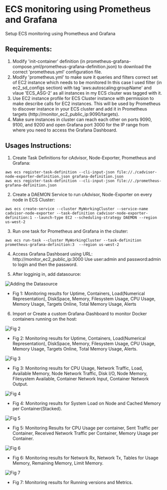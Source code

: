 # ECS monitoring using Prometheus and Grafana
Setup ECS monitoring using Prometheus and Grafana

## Requirements:

1. Modify 'init-container' definition (in prometheus-grafana-compose.yml/prometheus-grafana-definition.json) to download the correct 'prometheus.yml' configuration file.
2. Modify 'prometheus.yml' to make sure it queries and filters correct set of EC2 instance which needs to be monitored
   In this case I used filter (in ec2_sd_configs section) with tag 'aws:autoscaling:groupName' and vlaue 'ECS_ASG-2' as all instances in my ECS clsuter was tagged with it.
3. Use EC2 instance profile for ECS Cluster instance with permission to make describe calls for EC2 instances. This will be used by Prometheus to discover instance in your ECS cluster and add it in Prometheus targets (http://monitor_ec2_public_ip:9090/targets).
4. Make sure instances in cluster can reach each other on ports 9090, 9100, and 9200 and open Grafana port 3000 for the IP range from where you need to access the Grafana Dashboard.

## Usages Instructions:

1. Create Task Definitions for cAdvisor, Node-Exporter, Prometheus and Grafana:

```
aws ecs register-task-definition --cli-input-json file://./cadvisor-node-exporter-definition.json grafana-definition.json
aws ecs register-task-definition --cli-input-json file://./prometheus-grafana-definition.json
```
  
2. Create a DAEMON Service to run cAdvisor, Node-Exporter on every node in ECS Cluster:

```
aws ecs create-service --cluster MyWorkingCluster --service-name cadvisor-node-exporter --task-definition cadvisor-node-exporter-definition:1 --launch-type EC2 --scheduling-strategy DAEMON --region us-west-2
```

3. Run one task for Prometheus and Grafana in the clsuter:

```
aws ecs run-task --cluster MyWorkingCluster --task-definition prometheus-grafana-definition:3  --region us-west-2
```

4. Access Grafana Dashboard using URL: http://monitor_ec2_public_ip:3000
   Use user:admin and password:admin to login and then the password.

5. After logginig in, add datasource:

<img src="https://miro.medium.com/max/2732/0*I8R5h2bM0DpgaoVs" title="Adding the Datasource" alt="Adding the Datasource" />

* Fig 1: Monitoring results for Uptime, Containers, Load(Numerical Representation), DiskSpace, Memory, Filesystem Usage, CPU Usage, Memory Usage, Targets Online, Total Memory Usage, Alerts


6. Import or Create a custom Grafana-Dashboard to monitor Docker containers running on the host:

![Fig 2](https://miro.medium.com/max/2732/0*W0yXIT_P-1Gc_sY4)

* Fig 2: Monitoring results for Uptime, Containers, Load(Numerical Representation), DiskSpace, Memory, Filesystem Usage, CPU Usage, Memory Usage, Targets Online, Total Memory Usage, Alerts.

![Fig 3](https://miro.medium.com/max/2732/0*EO1JyVMHPkbFEYdk)

* Fig 3: Monitoring results for CPU Usage, Network Traffic, Load, Available Memory, Node Network Traffic, Disk I/O, Node Memory, Filesystem Available, Container Network Input, Container Network Output.

![Fig 4](https://miro.medium.com/max/2732/0*HeRmOCOHeHeJkkBB)

* Fig 4: Monitoring results for System Load on Node and Cached Memory per Container(Stacked).

![Fig 5](https://miro.medium.com/max/2732/0*Gmqz4PFyP5LjfRNn)

* Fig 5: Monitoring Results for CPU Usage per container, Sent Traffic per Container, Received Network Traffic per Container, Memory Usage per Container.

![Fig 6](https://miro.medium.com/max/2724/0*WjYd0f9n53689GUl)

* Fig 6: Monitoring results for Network Rx, Network Tx, Tables for Usage Memory, Remaining Memory, Limit Memory.

![Fig 7](https://miro.medium.com/max/2728/0*3jj0V42Ph67rZwFN)

* Fig 7: Monitoring results for Running versions and Metrics.


